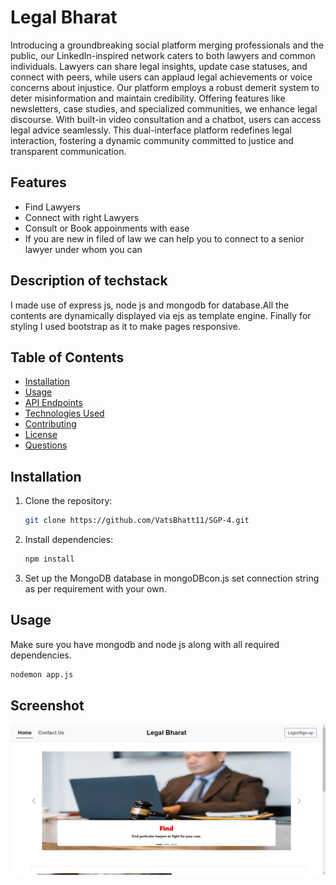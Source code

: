 # Legal Bharat

Introducing a groundbreaking social platform merging professionals and the public, our LinkedIn-inspired network caters to both lawyers and common individuals. Lawyers can share legal insights, update case statuses, and connect with peers, while users can applaud legal achievements or voice concerns about injustice. Our platform employs a robust demerit system to deter misinformation and maintain credibility. Offering features like newsletters, case studies, and specialized communities, we enhance legal discourse. With built-in video consultation and a chatbot, users can access legal advice seamlessly. This dual-interface platform redefines legal interaction, fostering a dynamic community committed to justice and transparent communication.

## Features
- Find Lawyers
- Connect with right Lawyers
- Consult or Book appoinments with ease
- If you are new in filed of law we can help you to connect to a senior lawyer under whom you can 

## Description of techstack

I made use of express js, node js and mongodb for database.All the contents are dynamically displayed via ejs as template engine. Finally for styling I used bootstrap as it to make pages responsive.

## Table of Contents

- [Installation](#installation)
- [Usage](#usage)
- [API Endpoints](#api-endpoints)
- [Technologies Used](#technologies-used)
- [Contributing](#contributing)
- [License](#license)
- [Questions](#questions)

## Installation

1. Clone the repository:

    ```bash
    git clone https://github.com/VatsBhatt11/SGP-4.git
    ```

2. Install dependencies:

    ```bash
    npm install
    ```

3. Set up the MongoDB database in mongoDBcon.js set connection string as per requirement with your own.

## Usage

Make sure you have mongodb and node js along with all required dependencies.

```bash
nodemon app.js
```
## Screenshot
![Home Page](Home_page.jpg)
